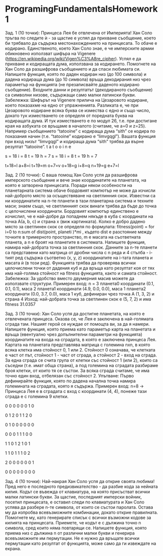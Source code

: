 # ProgramingFundamentalsHomework1

Зад. 1 (10 точки): Принцеса Лея бе отвлечена от Империята! Хан Соло тръгва по следите
ѝ - за щастие е успял да прихване съобщение, което би трябвало да съдържа
местонахождението на принцесата. То обаче е кодирано. Единственото, което Хан Соло
знае, е че имперските армии обикновено използват шифъра на Vigenere
(https://en.wikipedia.org/wiki/Vigen%C3%A8re_cipher). Успял е да прихване и кодиращата
дума, използвана за кодирането.
Помогнете на Хан Соло да разшифрова съобщението и да спаси любимата си. Напишете
функция, която по даден кодиран низ (до 100 символа) и дадена кодираща дума (до 10
символа) връща декодирания низ чрез параметър на функцията (не презаписвайте
даденото кодирано съобщение). Входните данни и резултатът (декодираното съобщение)
са символни низове, съдържащи само малки латински букви.
Забележка: Шифърът на Vigenere прилича на Цезаровото кодиране, което показахме на
едно от упражненията. Разликата е, че при Цезаровото кодиране всяка буква се измества
с едно и също число, докато тук изместването се определя от поредната буква на
кодиращата дума. И тук изместването е по модул 26, т.е. при достигане края на азбуката
се връщаме в началото (считаме, че a=0 и z=25). Например съобщението “tatooine” с
кодираща дума “sith” се кодира по показания начин (т.е. “tatooine” кодирано е “limvgqgl”).
Вашата функция при вход низът “limvgqgl” и кодираща дума “sith” трябва да върне
резултат “tatooine”.
t a t o o i n e

s = 18 i = 8 t = 19 h = 7 s = 18 i = 8 t = 19 h = 7

t+18=l a+8=i t+19=m o+7=v o+18=g i+8=q n+19=g e+7=l

Зад. 2 (10 точки): С ваша помощ Хан Соло успя да разшифрова имперското съобщение и
вече знае координатите на планетата, на която е затворена принцесата. Поради някои
особености на планетарната система обаче бордовият компютър не може да изчисли
най-доброто място за осъществяване на светлинния скок. Известни са ни координатите
на n-те планети в тази планетарна система и техните маси; знаем също, че светлинният
скок винаги трябва да бъде до точка с целочислени координати. Бордовият компютър
единствено е изчислил, че е най-добре да попаднем някъде в куба с координати на точка
А(a, b, c) и страна x (виж картинката). Колко е добро дадено място за светлинен скок се
определя по формулата:
fitness(point) = for i=0 to n:sum of dist(point, planeti )*mi , където dist е разстояние между точките в
тримерното пространство, m е масата на съответната планета, а n е броят на планетите в
системата.
Напишете функция, намира най-добрата точка за светлинния скок. Данните за n-те
планети са представени като матрица от дробни числа с n реда и 4 стълба - i-тият ред
съдържа съответно (x, y, z) координатите на i-тата планета и масата ѝ (в този ред).
Функцията трябва да проверява всички целочислени точки от дадения куб и да връща
като резултат коя от тях има най-голяма стойност на fitness функцията, както и самата
стойност.
Забележка: За удобство вместо двумерния масив можете да използвате структури.
Примерен вход:
n = 3
планета0 координати (0.1, 0.1, 0.1), маса 2
планета1 координати (4.9, 0.0, 0.0), маса 1
планета2 координати (0.0, 3.7, 0.0), маса 1
куб, дефиниран чрез точка А (1, 3, 2) и страна 4
Изход:
най-добрата точка за светлинен скок е (5, 7, 2) и има fitness 31.0357

Зад. 3 (10 точки): Хан Соло успя да достигне планетата, на която е отвлечената
принцеса. Оказва се, че Лея е заключена в най-голямата сграда там. Нашият герой се
нуждае от помощта ви, за да я намери. Напишете функция, която приема като параметър
карта на планетата и връща (евентуално чрез допълнителни параметри на функцията)
координатите на входа на сградата, в която е заключена принцеса Лея.
Картата на планетата представлява матрица с големина nxn, в която всяка клетка има
стойност 0, 1 или 2. Стойност 0 означава, че клетката е част от път, стойност 1 - част от
сграда, а стойност 2 - вход на сграда. За една сграда се счита група от клетки със
стойност 1 (или 2), които са съседни (т.е. имат обща страна), а под големина на сградата
разбираме броя клетки, от които тя се състои. За всяка сграда считаме, че има точно
един вход, отбелязан със стойност 2.
Упътване: Първо дефинирайте функция, която по дадена начална точка намира
големината на сградата, която я съдържа.
Примерен вход: n=8 -> Принцеса Лея е в сградата с вход с координати (4, 4), понеже тази
сграда е с големина 9 клетки.

0 0 0 0 0 0 1 0

0 1 2 0 1 1 2 0

0 1 0 0 0 0 0 0

0 0 0 1 1 1 0 0

1 1 0 1 2 1 0 1

1 1 0 1 1 1 0 2

2 0 0 0 0 0 0 1

0 0 0 0 0 0 0 0

Зад. 4 (10 точки): Най-накрая Хан Соло успя да открие своята любима! Пред него е
последното предизвикателство - да разбие кода за нейната килия. Кодът се въвежда от
клавиатура, на която присъстват всички малки латински букви. За щастие, последният
имперски войник, посетил принцесата, е оставил следи по клавиатурата и Хан Соло
успява да разбере n-те символа, от които се състои паролата. Остава му да изпробва
всевъзможните комбинации, докато открие правилната. Помогнете му, като генерирате
списък с всички възможни кодове за килията на принцесата. Приемете, че кодът е с
дължина точно n символа, сред които няма повтарящи се.
Напишете функция, която приема низ с дължина n от различни малки букви и генерира
всевъзможните им пермутации. Не е нужно да връщате всички пермутации като резултат
от функцията, може само да ги извеждате на екрана.

